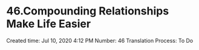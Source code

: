 # 46.Compounding Relationships Make Life Easier

Created time: Jul 10, 2020 4:12 PM
Number: 46
Translation Process: To Do